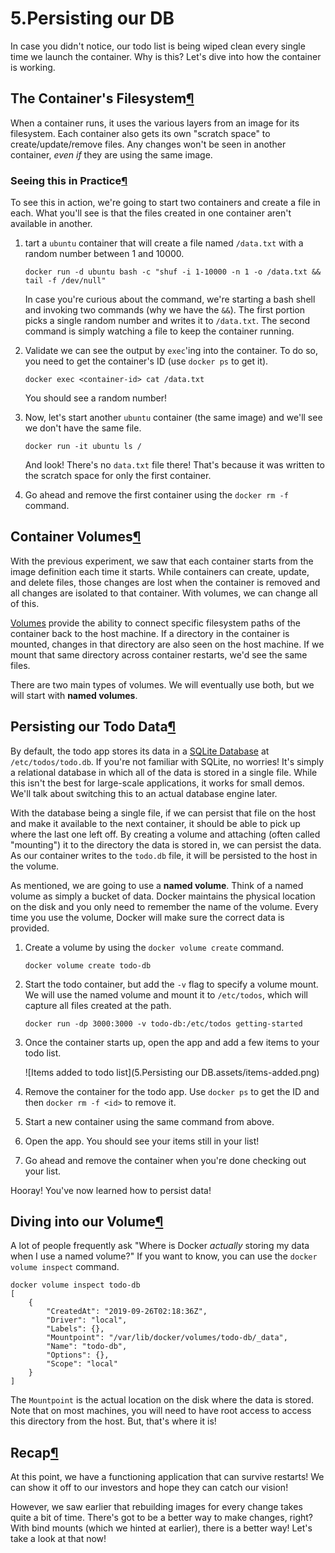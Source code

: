# 5.Persisting our DB

In case you didn't notice, our todo list is being wiped clean every single time we launch the container. Why is this? Let's dive into how the container is working.

## The Container's Filesystem[¶](http://localhost/tutorial/persisting-our-data/#the-containers-filesystem)

When a container runs, it uses the various layers from an image for its filesystem. Each container also gets its own "scratch space" to create/update/remove files. Any changes won't be seen in another container, *even if* they are using the same image.

### Seeing this in Practice[¶](http://localhost/tutorial/persisting-our-data/#seeing-this-in-practice)

To see this in action, we're going to start two containers and create a file in each. What you'll see is that the files created in one container aren't available in another.

1. tart a `ubuntu` container that will create a file named `/data.txt` with a random number between 1 and 10000.

   ```
   docker run -d ubuntu bash -c "shuf -i 1-10000 -n 1 -o /data.txt && tail -f /dev/null"
   ```

   In case you're curious about the command, we're starting a bash shell and invoking two commands (why we have the `&&`). The first portion picks a single random number and writes it to `/data.txt`. The second command is simply watching a file to keep the container running.

2. Validate we can see the output by `exec`'ing into the container. To do so, you need to get the container's ID (use `docker ps` to get it).

   ```
   docker exec <container-id> cat /data.txt
   ```

   You should see a random number!

3. Now, let's start another `ubuntu` container (the same image) and we'll see we don't have the same file.

   ```
   docker run -it ubuntu ls /
   ```

   And look! There's no `data.txt` file there! That's because it was written to the scratch space for only the first container.

4. Go ahead and remove the first container using the `docker rm -f` command.

## Container Volumes[¶](http://localhost/tutorial/persisting-our-data/#container-volumes)

With the previous experiment, we saw that each container starts from the image definition each time it starts. While containers can create, update, and delete files, those changes are lost when the container is removed and all changes are isolated to that container. With volumes, we can change all of this.

[Volumes](https://docs.docker.com/storage/volumes/) provide the ability to connect specific filesystem paths of the container back to the host machine. If a directory in the container is mounted, changes in that directory are also seen on the host machine. If we mount that same directory across container restarts, we'd see the same files.

There are two main types of volumes. We will eventually use both, but we will start with **named volumes**.

## Persisting our Todo Data[¶](http://localhost/tutorial/persisting-our-data/#persisting-our-todo-data)

By default, the todo app stores its data in a [SQLite Database](https://www.sqlite.org/index.html) at `/etc/todos/todo.db`. If you're not familiar with SQLite, no worries! It's simply a relational database in which all of the data is stored in a single file. While this isn't the best for large-scale applications, it works for small demos. We'll talk about switching this to an actual database engine later.

With the database being a single file, if we can persist that file on the host and make it available to the next container, it should be able to pick up where the last one left off. By creating a volume and attaching (often called "mounting") it to the directory the data is stored in, we can persist the data. As our container writes to the `todo.db` file, it will be persisted to the host in the volume.

As mentioned, we are going to use a **named volume**. Think of a named volume as simply a bucket of data. Docker maintains the physical location on the disk and you only need to remember the name of the volume. Every time you use the volume, Docker will make sure the correct data is provided.

1. Create a volume by using the `docker volume create` command.

   ```
   docker volume create todo-db
   ```

2. Start the todo container, but add the `-v` flag to specify a volume mount. We will use the named volume and mount it to `/etc/todos`, which will capture all files created at the path.

   ```
   docker run -dp 3000:3000 -v todo-db:/etc/todos getting-started
   ```

3. Once the container starts up, open the app and add a few items to your todo list.

   ![Items added to todo list](5.Persisting our DB.assets/items-added.png)

4. Remove the container for the todo app. Use `docker ps` to get the ID and then `docker rm -f <id>` to remove it.

5. Start a new container using the same command from above.

6. Open the app. You should see your items still in your list!

7. Go ahead and remove the container when you're done checking out your list.

Hooray! You've now learned how to persist data!

## Diving into our Volume[¶](http://localhost/tutorial/persisting-our-data/#diving-into-our-volume)

A lot of people frequently ask "Where is Docker *actually* storing my data when I use a named volume?" If you want to know, you can use the `docker volume inspect` command.

```
docker volume inspect todo-db
[
    {
        "CreatedAt": "2019-09-26T02:18:36Z",
        "Driver": "local",
        "Labels": {},
        "Mountpoint": "/var/lib/docker/volumes/todo-db/_data",
        "Name": "todo-db",
        "Options": {},
        "Scope": "local"
    }
]
```

The `Mountpoint` is the actual location on the disk where the data is stored. Note that on most machines, you will need to have root access to access this directory from the host. But, that's where it is!

## Recap[¶](http://localhost/tutorial/persisting-our-data/#recap)

At this point, we have a functioning application that can survive restarts! We can show it off to our investors and hope they can catch our vision!

However, we saw earlier that rebuilding images for every change takes quite a bit of time. There's got to be a better way to make changes, right? With bind mounts (which we hinted at earlier), there is a better way! Let's take a look at that now!
